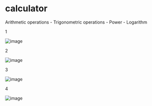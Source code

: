 # calculator
Arithmetic operations - Trigonometric operations - Power - Logarithm

1

![image](https://github.com/Nima-Shokri2005/calculator/assets/144952345/13ed794a-fd9d-4df5-bb5f-c10572d9e6f8)


2

![image](https://github.com/Nima-Shokri2005/calculator/assets/144952345/b01116ed-1326-429e-9694-049b50371597)


3

![image](https://github.com/Nima-Shokri2005/calculator/assets/144952345/70597a2f-d727-4a10-a813-e6ec3b3b1309)


4

![image](https://github.com/Nima-Shokri2005/calculator/assets/144952345/f4258fc6-c438-49a9-82e3-d3a21655049a)
